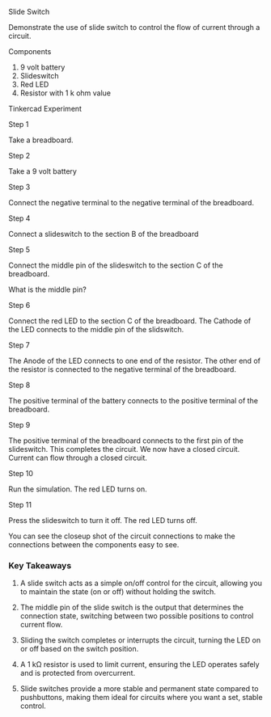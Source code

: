 Slide Switch

Demonstrate the use of slide switch to control the flow of current through a circuit.

Components

1. 9 volt battery
2. Slideswitch
3. Red LED
4. Resistor with 1 k ohm value

Tinkercad Experiment

Step 1

Take a breadboard.

Step 2

Take a 9 volt battery

Step 3

Connect the negative terminal to the negative terminal of the breadboard.

Step 4

Connect a slideswitch to the section B of the breadboard

Step 5

Connect the middle pin of the slideswitch to the section C of the breadboard.

What is the middle pin?

Step 6

Connect the red LED to the section C of the breadboard. The Cathode of the LED connects to the middle pin of the slidswitch.

Step 7

The Anode of the LED connects to one end of the resistor. The other end of the resistor is connected to the negative terminal of the breadboard.

Step 8

The positive terminal of the battery connects to the positive terminal of the breadboard.

Step 9

The positive terminal of the breadboard connects to the first pin of the slideswitch. This completes the circuit. We now have a closed circuit. Current can flow through a closed circuit.

Step 10

Run the simulation. The red LED turns on.

Step 11

Press the slideswitch to turn it off. The red LED turns off.

You can see the closeup shot of the circuit connections to make the connections between the components easy to see.

### Key Takeaways

1. A slide switch acts as a simple on/off control for the circuit, allowing you to maintain the state (on or off) without holding the switch.

2. The middle pin of the slide switch is the output that determines the connection state, switching between two possible positions to control current flow.

3. Sliding the switch completes or interrupts the circuit, turning the LED on or off based on the switch position.

4. A 1 kΩ resistor is used to limit current, ensuring the LED operates safely and is protected from overcurrent.

5. Slide switches provide a more stable and permanent state compared to pushbuttons, making them ideal for circuits where you want a set, stable control.
